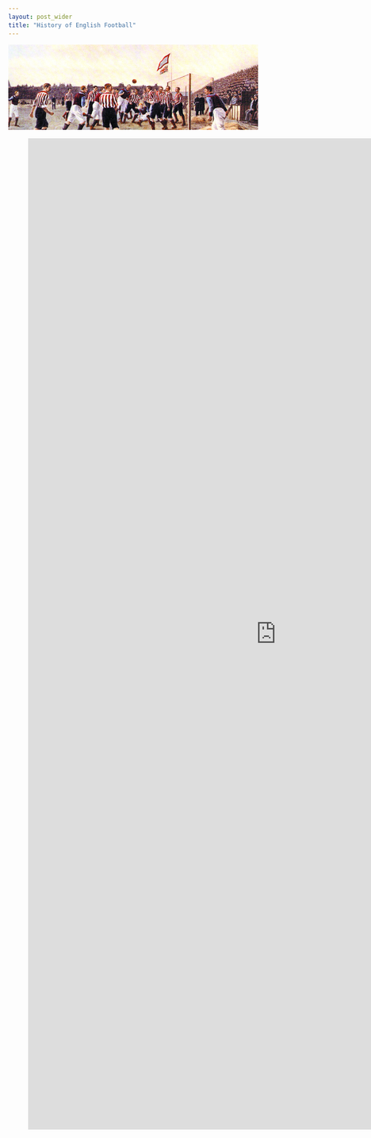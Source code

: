```yaml
---
layout: post_wider
title: "History of English Football" 
---
```


![](https://raw.githubusercontent.com/GWarrenn/gwarrenn.github.io/master/images/english_football/sunderland_villa_header.png)

<figure class="video_container">
<iframe width="1000" height="2000" src="https://raw.githack.com/GWarrenn/this-and-that/master/english-football-trends/scripts/index.html" frameborder="0" allowfullscreen="true"></iframe>
</figure>